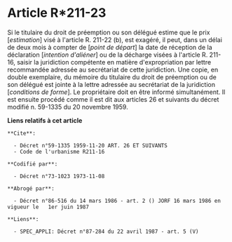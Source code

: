 # Article R*211-23

Si le titulaire du droit de préemption ou son délégué estime que le prix [*estimation*] visé à l'article R. 211-22 (b), est
exagéré, il peut, dans un délai de deux mois à compter de [*point de départ*] la date de réception de la déclaration
[*intention d'aliéner*] ou de la décharge visées à l'article R. 211-16, saisir la juridiction compétente en matière
d'expropriation par lettre recommandée adressée au secrétariat de cette juridiction. Une copie, en double exemplaire, du
mémoire du titulaire du droit de préemption ou de son délégué est jointe à la lettre adressée au secrétariat de la
juridiction [*conditions de forme*]. Le propriétaire doit en être informé simultanément. Il est ensuite procédé comme il est
dit aux articles 26 et suivants du décret modifié n. 59-1335 du 20 novembre 1959.

**Liens relatifs à cet article**

	**Cite**:

	  - Décret n°59-1335 1959-11-20 ART. 26 ET SUIVANTS
	  - Code de l'urbanisme R211-16

	**Codifié par**:

	  - Décret n°73-1023 1973-11-08

	**Abrogé par**:

	  - Décret n°86-516 du 14 mars 1986 - art. 2 () JORF 16 mars 1986 en vigueur le   1er juin 1987

	**Liens**:

	  - SPEC_APPLI: Décret n°87-284 du 22 avril 1987 - art. 5 (V)
